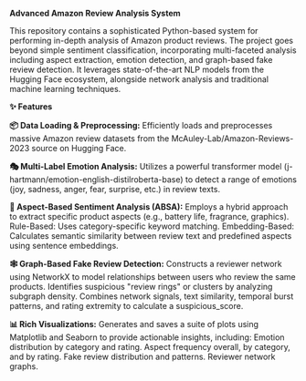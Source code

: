 **Advanced Amazon Review Analysis System**

This repository contains a sophisticated Python-based system for performing in-depth analysis of Amazon product reviews. 
The project goes beyond simple sentiment classification, incorporating multi-faceted analysis including aspect extraction, emotion detection, and graph-based fake review detection. 
It leverages state-of-the-art NLP models from the Hugging Face ecosystem, alongside network analysis and traditional machine learning techniques.

**✨ Features**

**📦 Data Loading & Preprocessing:** Efficiently loads and preprocesses massive Amazon review datasets from the McAuley-Lab/Amazon-Reviews-2023 source on Hugging Face.

**🎭 Multi-Label Emotion Analysis:** Utilizes a powerful transformer model (j-hartmann/emotion-english-distilroberta-base) to detect a range of emotions (joy, sadness, anger, fear, surprise, etc.) in review texts.

**🎯 Aspect-Based Sentiment Analysis (ABSA):**
Employs a hybrid approach to extract specific product aspects (e.g., battery life, fragrance, graphics).
Rule-Based: Uses category-specific keyword matching.
Embedding-Based: Calculates semantic similarity between review text and predefined aspects using sentence embeddings.

**🕸️ Graph-Based Fake Review Detection:**
Constructs a reviewer network using NetworkX to model relationships between users who review the same products.
Identifies suspicious "review rings" or clusters by analyzing subgraph density.
Combines network signals, text similarity, temporal burst patterns, and rating extremity to calculate a suspicious_score.

**📊 Rich Visualizations:** Generates and saves a suite of plots using Matplotlib and Seaborn to provide actionable insights, including:
Emotion distribution by category and rating.
Aspect frequency overall, by category, and by rating.
Fake review distribution and patterns.
Reviewer network graphs.
